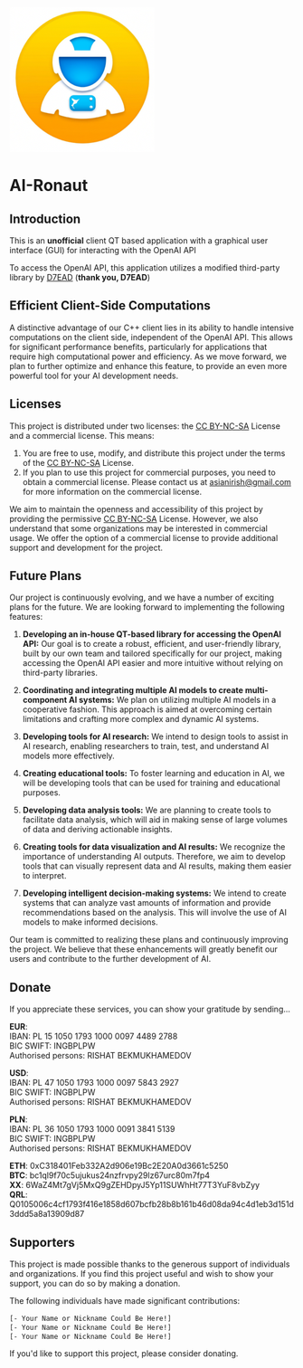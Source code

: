 ![Logo](img/AIronautApplicationSymbolicIconWhiteBlueYellow1.png) 
# AI-Ronaut 


## Introduction

This is an **unofficial** client QT based application with a graphical user interface (GUI) for interacting with the OpenAI API

To access the OpenAI API, this application utilizes a modified third-party library by [D7EAD](https://github.com/D7EAD/liboai) (**thank you, D7EAD**)

## Efficient Client-Side Computations

A distinctive advantage of our C++ client lies in its ability to handle intensive computations on the client side, independent of the OpenAI API. This allows for significant performance benefits, particularly for applications that require high computational power and efficiency. As we move forward, we plan to further optimize and enhance this feature, to provide an even more powerful tool for your AI development needs.

## Licenses

This project is distributed under two licenses: the [CC BY-NC-SA](https://creativecommons.org/licenses/by-nc-sa/4.0/legalcode.txt) License and a commercial license. This means:

1. You are free to use, modify, and distribute this project under the terms of the [CC BY-NC-SA](https://creativecommons.org/licenses/by-nc-sa/4.0/legalcode.txt) License.
2. If you plan to use this project for commercial purposes, you need to obtain a commercial license. Please contact us at asianirish@gmail.com for more information on the commercial license.

We aim to maintain the openness and accessibility of this project by providing the permissive [CC BY-NC-SA](https://creativecommons.org/licenses/by-nc-sa/4.0/legalcode.txt) License. However, we also understand that some organizations may be interested in commercial usage. We offer the option of a commercial license to provide additional support and development for the project.


## Future Plans

Our project is continuously evolving, and we have a number of exciting plans for the future. We are looking forward to implementing the following features:

1. **Developing an in-house QT-based library for accessing the OpenAI API:** Our goal is to create a robust, efficient, and user-friendly library, built by our own team and tailored specifically for our project, making accessing the OpenAI API easier and more intuitive without relying on third-party libraries.
 
2. **Coordinating and integrating multiple AI models to create multi-component AI systems:** We plan on utilizing multiple AI models in a cooperative fashion. This approach is aimed at overcoming certain limitations and crafting more complex and dynamic AI systems.

3. **Developing tools for AI research:** We intend to design tools to assist in AI research, enabling researchers to train, test, and understand AI models more effectively.

4. **Creating educational tools:** To foster learning and education in AI, we will be developing tools that can be used for training and educational purposes.

5. **Developing data analysis tools:** We are planning to create tools to facilitate data analysis, which will aid in making sense of large volumes of data and deriving actionable insights.

6. **Creating tools for data visualization and AI results:** We recognize the importance of understanding AI outputs. Therefore, we aim to develop tools that can visually represent data and AI results, making them easier to interpret.

7. **Developing intelligent decision-making systems:** We intend to create systems that can analyze vast amounts of information and provide recommendations based on the analysis. This will involve the use of AI models to make informed decisions.

Our team is committed to realizing these plans and continuously improving the project. We believe that these enhancements will greatly benefit our users and contribute to the further development of AI.



## Donate

If you appreciate these services, you can show your gratitude by sending...

**EUR**: \
IBAN: PL 15 1050 1793 1000 0097 4489 2788 \
BIC SWIFT: INGBPLPW \
Authorised persons: RISHAT BEKMUKHAMEDOV

**USD**: \
IBAN: PL 47 1050 1793 1000 0097 5843 2927 \
BIC SWIFT: INGBPLPW \
Authorised persons: RISHAT BEKMUKHAMEDOV

**PLN**:  \
IBAN: PL 36 1050 1793 1000 0091 3841 5139 \
BIC SWIFT: INGBPLPW \
Authorised persons: RISHAT BEKMUKHAMEDOV


**ETH**: 0xC318401Feb332A2d906e19Bc2E20A0d3661c5250 \
**BTC**: bc1ql9f70c5ujukus24nzfrvpy29lz67urc80m7fp4 \
**XX**: 6WaZ4Mt7gVj5MxQ9gZEHDpyJ5Yp11SUWhHt77T3YuF8vbZyy \
**QRL**: Q0105006c4cf1793f416e1858d607bcfb28b8b161b46d08da94c4d1eb3d151d3ddd5a8a13909d87


## Supporters

This project is made possible thanks to the generous support of individuals and organizations. If you find this project useful and wish to show your support, you can do so by making a donation.

The following individuals have made significant contributions:

    [- Your Name or Nickname Could Be Here!]
    [- Your Name or Nickname Could Be Here!]
    [- Your Name or Nickname Could Be Here!]

If you'd like to support this project, please consider donating.
